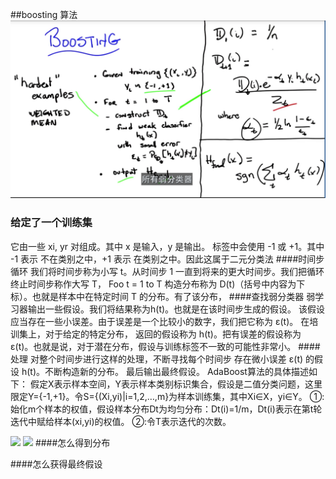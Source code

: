 ##boosting 算法
![](/assets/boosting.png)


### 给定了一个训练集
它由一些 xi, yr 对组成。其中 x 是输入，y 是输出。
标签中会使用 -1 或 +1。其中 -1 表示 不在类别之中，+1 表示 在类别之中。因此这属于二元分类法
####时间步循环
我们将时间步称为小写 t。从时间步 1 一直到将来的更大时间步。我们把循环终止时间步称作大写 T，
 Foo t = 1 to T
 构造分布称为 D(t)（括号中内容为下标）。也就是样本中在特定时间 T 的分布。有了该分布，
####查找弱分类器
弱学习器输出一些假设。我们将结果称为h(t)。也就是在该时间步生成的假设。
该假设应当存在一些小误差。由于误差是一个比较小的数字，我们把它称为 ε(t)。
在培训集上，对于给定的特定分布，
返回的假设称为 h(t)。把有误差的假设称为 ε(t)。也就是说，对于潜在分布，假设与训练标签不一致的可能性非常小。
 ####处理
对整个时间步进行这样的处理，不断寻找每个时间步
存在微小误差 ε(t) 的假设 h(t)。不断构造新的分布。
最后输出最终假设。
AdaBoost算法的具体描述如下：
假定X表示样本空间，Y表示样本类别标识集合，假设是二值分类问题，这里限定Y={-1,+1}。令S={(Xi,yi)|i=1,2,…,m}为样本训练集，其中Xi∈X，yi∈Y。
①:始化m个样本的权值，假设样本分布Dt为均匀分布：Dt(i)=1/m，Dt(i)表示在第t轮迭代中赋给样本(xi,yi)的权值。
②:令T表示迭代的次数。


![](http://img.blog.csdn.net/20131108110611359?watermark/2/text/aHR0cDovL2Jsb2cuY3Nkbi5uZXQvd2hpdGVpbmJsdWU=/font/5a6L5L2T/fontsize/400/fill/I0JBQkFCMA==/dissolve/70/gravity/Center)
![](http://img.blog.csdn.net/20131108110527796?watermark/2/text/aHR0cDovL2Jsb2cuY3Nkbi5uZXQvd2hpdGVpbmJsdWU=/font/5a6L5L2T/fontsize/400/fill/I0JBQkFCMA==/dissolve/70/gravity/Center)
####怎么得到分布


####怎么获得最终假设
 


